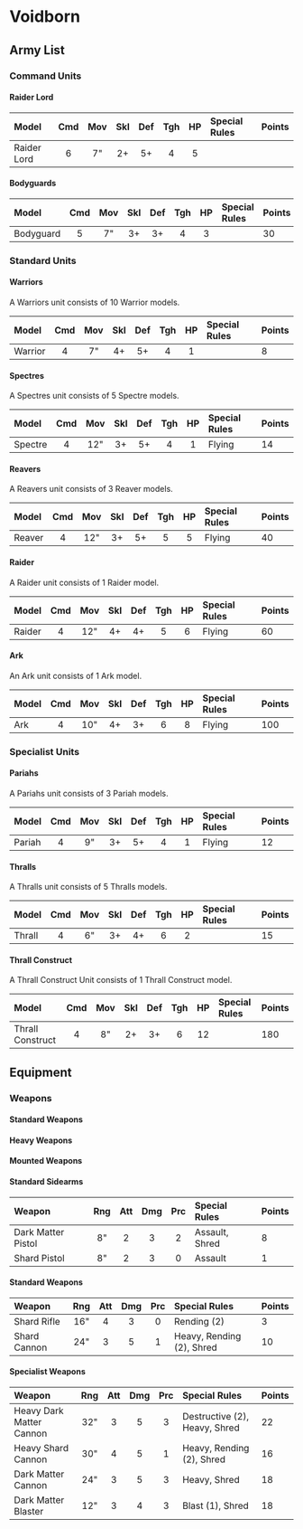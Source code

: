# Voidborn

## Army List



### Command Units

#### Raider Lord

Model                      | Cmd | Mov | Skl | Def | Tgh | HP  | Special Rules             | Points
:------------------------- | :-: | :-: | :-: | :-: | :-: | :-: | :------------------------ | :-----
Raider Lord                |  6  |  7" |  2+ |  5+ |  4  |  5  |                           |

#### Bodyguards

Model                      | Cmd | Mov | Skl | Def | Tgh | HP  | Special Rules             | Points
:------------------------- | :-: | :-: | :-: | :-: | :-: | :-: | :------------------------ | :-----
Bodyguard                  |  5  |  7" |  3+ |  3+ |  4  |  3  |                           | 30



### Standard Units

#### Warriors

A Warriors unit consists of 10 Warrior models.

Model                      | Cmd | Mov | Skl | Def | Tgh | HP  | Special Rules             | Points
:------------------------- | :-: | :-: | :-: | :-: | :-: | :-: | :------------------------ | :-----
Warrior                    |  4  |  7" |  4+ |  5+ |  4  |  1  |                           | 8

#### Spectres

A Spectres unit consists of 5 Spectre models.

Model                      | Cmd | Mov | Skl | Def | Tgh | HP  | Special Rules             | Points
:------------------------- | :-: | :-: | :-: | :-: | :-: | :-: | :------------------------ | :-----
Spectre                    |  4  | 12" |  3+ |  5+ |  4  |  1  | Flying                    | 14

#### Reavers

A Reavers unit consists of 3 Reaver models.

Model                      | Cmd | Mov | Skl | Def | Tgh | HP  | Special Rules             | Points
:------------------------- | :-: | :-: | :-: | :-: | :-: | :-: | :------------------------ | :-----
Reaver                     |  4  | 12" |  3+ |  5+ |  5  | 5   | Flying                    | 40

#### Raider

A Raider unit consists of 1 Raider model.

Model                      | Cmd | Mov | Skl | Def | Tgh | HP  | Special Rules             | Points
:------------------------- | :-: | :-: | :-: | :-: | :-: | :-: | :------------------------ | :-----
Raider                     |  4  | 12" |  4+ |  4+ |  5  | 6   | Flying                    | 60

#### Ark

An Ark unit consists of 1 Ark model.

Model                      | Cmd | Mov | Skl | Def | Tgh | HP  | Special Rules             | Points
:------------------------- | :-: | :-: | :-: | :-: | :-: | :-: | :------------------------ | :-----
Ark                        |  4  | 10" |  4+ |  3+ |  6  |  8  | Flying                    | 100



### Specialist Units

#### Pariahs

A Pariahs unit consists of 3 Pariah models.

Model                      | Cmd | Mov | Skl | Def | Tgh | HP  | Special Rules             | Points
:------------------------- | :-: | :-: | :-: | :-: | :-: | :-: | :------------------------ | :-----
Pariah                     |  4  |  9" |  3+ |  5+ |  4  |  1  | Flying                    | 12

#### Thralls

A Thralls unit consists of 5 Thralls models.

Model                      | Cmd | Mov | Skl | Def | Tgh | HP  | Special Rules             | Points
:------------------------- | :-: | :-: | :-: | :-: | :-: | :-: | :------------------------ | :-----
Thrall                     |  4  |  6" |  3+ |  4+ |  6  |  2  |                           | 15

#### Thrall Construct

A Thrall Construct Unit consists of 1 Thrall Construct model.

Model                      | Cmd | Mov | Skl | Def | Tgh | HP  | Special Rules             | Points
:------------------------- | :-: | :-: | :-: | :-: | :-: | :-: | :------------------------ | :-----
Thrall Construct           |  4  |  8" |  2+ |  3+ |  6  |  12 |                           | 180



## Equipment

### Weapons

#### Standard Weapons

#### Heavy Weapons

#### Mounted Weapons

#### Standard Sidearms

Weapon                     | Rng | Att | Dmg | Prc | Special Rules                        | Points
:------------------------- | :-: | :-: | :-: | :-: | :----------------------------------- | :-----
Dark Matter Pistol         | 8"  |  2  |  3  |  2  | Assault, Shred                       | 8
Shard Pistol               | 8"  |  2  |  3  |  0  | Assault                              | 1

#### Standard Weapons

Weapon                     | Rng | Att | Dmg | Prc | Special Rules                        | Points
:------------------------- | :-: | :-: | :-: | :-: | :----------------------------------- | :-----
Shard Rifle                | 16" |  4  |  3  |  0  | Rending (2)                          | 3
Shard Cannon               | 24" |  3  |  5  |  1  | Heavy, Rending (2), Shred            | 10

#### Specialist Weapons

Weapon                     | Rng | Att | Dmg | Prc | Special Rules                        | Points
:------------------------- | :-: | :-: | :-: | :-: | :----------------------------------- | :-----
Heavy Dark Matter Cannon   | 32" |  3  |  5  |  3  | Destructive (2), Heavy, Shred        | 22
Heavy Shard Cannon         | 30" |  4  |  5  |  1  | Heavy, Rending (2), Shred            | 16
Dark Matter Cannon         | 24" |  3  |  5  |  3  | Heavy, Shred                         | 18
Dark Matter Blaster        | 12" |  3  |  4  |  3  | Blast (1), Shred                     | 18


